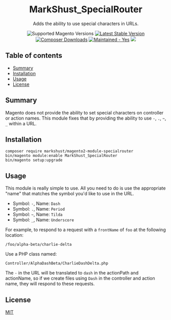 <h1 align="center">MarkShust_SpecialRouter</h1> 

<div align="center">
  <p>Adds the ability to use special characters in URLs.</p>
  <img src="https://img.shields.io/badge/magento-^2.4.5-brightgreen.svg?logo=magento&longCache=true&style=flat-square" alt="Supported Magento Versions" />
  <a href="https://packagist.org/packages/markshust/magento2-module-specialrouter" target="_blank"><img src="https://img.shields.io/packagist/v/markshust/magento2-module-specialrouter.svg?style=flat-square" alt="Latest Stable Version" /></a>
  <a href="https://packagist.org/packages/markshust/magento2-module-specialrouter" target="_blank"><img src="https://poser.pugx.org/markshust/magento2-module-specialrouter/downloads" alt="Composer Downloads" /></a>
  <a href="https://GitHub.com/Naereen/StrapDown.js/graphs/commit-activity" target="_blank"><img src="https://img.shields.io/badge/maintained%3F-yes-brightgreen.svg?style=flat-square" alt="Maintained - Yes" /></a>
  <a href="https://opensource.org/licenses/MIT" target="_blank"><img src="https://img.shields.io/badge/license-MIT-blue.svg" /></a>
</div>

## Table of contents

- [Summary](#summary)
- [Installation](#installation)
- [Usage](#usage)
- [License](#license)

## Summary

Magento does not provide the ability to set special characters on controller or action names. This module fixes that by providing the ability to use `-`, `.`, `~`, `_` within a URL.

## Installation

```
composer require markshust/magento2-module-specialrouter
bin/magento module:enable MarkShust_SpecialRouter
bin/magento setup:upgrade
```

## Usage

This module is really simple to use. All you need to do is use the appropriate "name" that matches the symbol you'd like to use in the URL.

- Symbol: `-`, Name: `Dash`
- Symbol: `.`, Name: `Period`
- Symbol: `~`, Name: `Tilda`
- Symbol: `_`, Name: `Underscore`

For example, to respond to a request with a `frontName` of `foo` at the following location:

```
/foo/alpha-beta/charlie-delta
```

Use a PHP class named:

```
Controller/AlphaDashBeta/CharlieDashDelta.php
```

The `-` in the URL will be translated to `dash` in the actionPath and actionName, so if we create files using `Dash` in the controller and action name, they will respond to these requests.

## License

[MIT](https://opensource.org/licenses/MIT)
